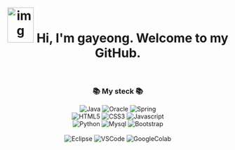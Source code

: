 <h1 align="center"><img src="http://www.fashionbiz.co.kr/images/TN/AR/6-%ED%8A%B8%EC%9C%84%ED%8B%B03.JPG" alt="img" style="height: 80px; width: 60px;"/> Hi, I'm gayeong. Welcome to my GitHub.</h1>
<br/>

<h3 align="center">📚 My steck 📚</h3>
<p align="center">
<img alt="Java" src ="https://img.shields.io/badge/Java-007396.svg?&flat-square&logo=Java&logoColor=white"/>
<img alt="Oracle" src ="https://img.shields.io/badge/Oracle-F80000.svg?&flat-square&logo=Oracle&logoColor=white"/>
<img alt="Spring" src ="https://img.shields.io/badge/Spring-6DB33F.svg?&flat-square&logo=Spring&logoColor=black"/>
<br>
<img alt="HTML5" src ="https://img.shields.io/badge/HTML5-E34F26.svg?&flat-square&logo=HTML5&logoColor=white"/>
<img alt="CSS3" src ="https://img.shields.io/badge/CSS3-1572B6.svg?&flat-square&logo=CSS3&logoColor=black"/>
<img alt="Javascript" src ="https://img.shields.io/badge/Javascript-F7DF1E.svg?&flat-square&logo=Javascript&logoColor=black"/>
<br>
<img alt="Python" src ="https://img.shields.io/badge/Python-3766AB.svg?&flat-square&logo=Python&logoColor=black"/>
<img alt="Mysql" src ="https://img.shields.io/badge/Mysql-E6B91E.svg?&flat-square&logo=Mysql&logoColor=black"/>
<img alt="Bootstrap" src ="https://img.shields.io/badge/Bootstrap-7952B3.svg?&flat-square&logo=Bootstrap&logoColor=black"/>
<br>
<br>
<img alt="Eclipse" src ="https://img.shields.io/badge/Eclipse-2C2255.svg?&flat-square&logo=Eclipse&logoColor=white"/>
<img alt="VSCode" src ="https://img.shields.io/badge/Visual Studio Code-007ACC.svg?&flat-square&logo=Visual Studio Code&logoColor=black"/>
<img alt="GoogleColab" src ="https://img.shields.io/badge/GoogleColab-F9AB00.svg?&flat-square&logo=GoogleColab&logoColor=white"/>
</p>
